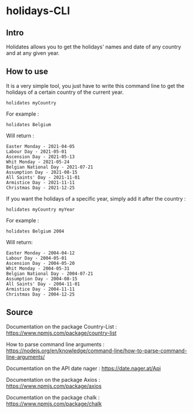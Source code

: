 # holidays-CLI

## Intro
Holidates allows you to get the holidays' names and date of any country and at any given year.

## How to use

It is a very simple tool, you just have to write this command line to get the holidays of a certain country of the current year.

```holidates myCountry```

For example :

```holidates Belgium```

Will return :

```Easter Sunday - 2021-04-04
Easter Monday - 2021-04-05
Labour Day - 2021-05-01
Ascension Day - 2021-05-13
Whit Monday - 2021-05-24
Belgian National Day - 2021-07-21
Assumption Day - 2021-08-15
All Saints' Day - 2021-11-01
Armistice Day - 2021-11-11
Christmas Day - 2021-12-25
```

If you want the holidays of a specific year, simply add it after the country :

```holidates myCountry myYear```

For example :

```holidates Belgium 2004```

Will return:

```Easter Sunday - 2004-04-11
Easter Monday - 2004-04-12
Labour Day - 2004-05-01
Ascension Day - 2004-05-20
Whit Monday - 2004-05-31
Belgian National Day - 2004-07-21
Assumption Day - 2004-08-15
All Saints' Day - 2004-11-01
Armistice Day - 2004-11-11
Christmas Day - 2004-12-25
```

## Source

Documentation on the package Country-List :
<https://www.npmjs.com/package/country-list>

How to parse command line arguments :
<https://nodejs.org/en/knowledge/command-line/how-to-parse-command-line-arguments/>

Documentation on the API date nager :
<https://date.nager.at/Api>

Documentation on the package Axios :
<https://www.npmjs.com/package/axios>

Documentation on the package chalk :
<https://www.npmjs.com/package/chalk>
